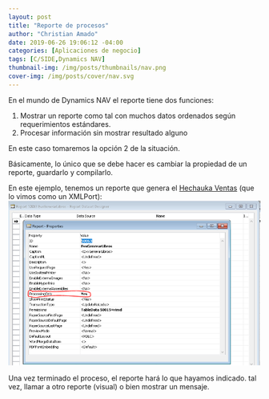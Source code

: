 ```yaml
---
layout: post
title: "Reporte de procesos"
author: "Christian Amado"
date: 2019-06-26 19:06:12 -04:00
categories: [Aplicaciones de negocio]
tags: [C/SIDE,Dynamics NAV]
thumbnail-img: /img/posts/thumbnails/nav.png
cover-img: /img/posts/cover/nav.svg
---
```


En el mundo de Dynamics NAV el reporte tiene dos funciones:
1. Mostrar un reporte como tal con muchos datos ordenados según requerimientos estándares.
2. Procesar información sin mostrar resultado alguno

En este caso tomaremos la opción 2 de la situación.

<!--more-->

Básicamente, lo único que se debe hacer es cambiar la propiedad de un reporte, guardarlo y compilarlo.

En este ejemplo, tenemos un reporte que genera el [Hechauka Ventas](/2019/06/creando-csv-con-xmlport/) (que lo vimos como un XMLPort):  
![](/img/posts/migrated/2019/06/1-2.png)  

Una vez terminado el proceso, el reporte hará lo que hayamos indicado. tal vez, llamar a otro reporte (visual) o bien mostrar un mensaje.